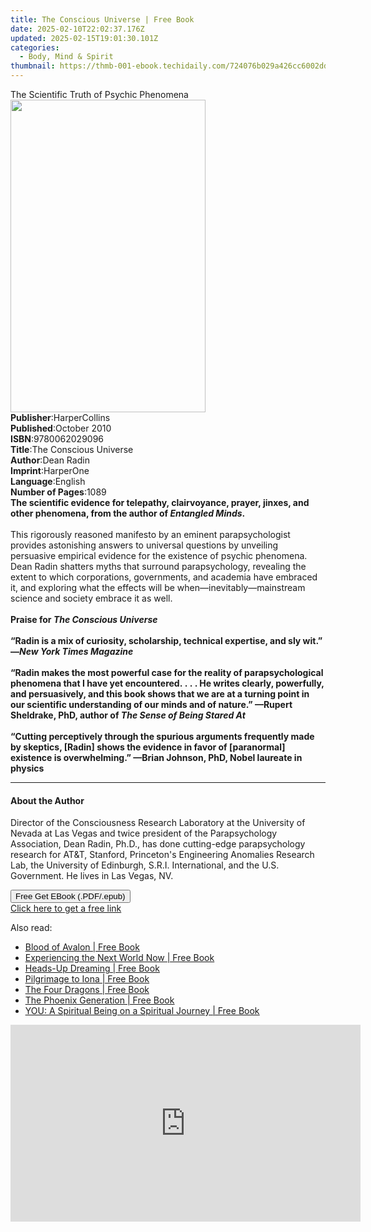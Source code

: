 ```yaml
---
title: The Conscious Universe | Free Book
date: 2025-02-10T22:02:37.176Z
updated: 2025-02-15T19:01:30.101Z
categories:
  - Body, Mind & Spirit
thumbnail: https://thmb-001-ebook.techidaily.com/724076b029a426cc6002dde0c441bc3f50d81c84097b1efae433d605e24c3e49.jpg
---
```

<main id="book-container">
  <div class="flex flex-col">
    <div class="book-brief flex-1 py-6 px-4 sm:p-6 md:py-10 md:px-8">
      <!-- brief-->
      <div class="book-brief-main">
        The Scientific Truth of Psychic Phenomena
      </div>
    </div>
    <div
      class="book-meta-info flex-1 grid gap-4 col-start-1 col-end-3 row-start-1 sm:mb-6 sm:grid-cols-4 lg:gap-6 lg:col-start-2 lg:row-end-6 lg:row-span-6 lg:mb-0"
    >
      <div
        class="book-meta-info-left place-content-center mt-4 p-4 text-sm leading-6 col-start-2 col-span-2 dark:text-slate-400"
      >
        <img
          class="w-full h-500 object-cover rounded-lg sm:h-255 sm:col-span-2 lg:col-span-full"
          src="https://img-001-ebook.techidaily.com/470c2abe11a6dff0bd639ea35c7f66839552e9989d56bd88490670e82d0bfc25.jpg"
          alt=""
          width="312"
          height="500"
        />
      </div>
      <div
        class="book-meta-info-right mt-2 col-start-1 row-start-2 col-span-3 self-center"
      >
        <!-- meta data  -->
        <div class="flex flex-col px-4 md:px-8">
          <div class="flex-1">
            <strong>Publisher</strong>:<span class="px-2">HarperCollins</span>
          </div>
          <div class="flex-1">
            <strong>Published</strong>:<span class="px-2">October 2010</span>
          </div>
          <div class="flex-1">
            <strong>ISBN</strong>:<span class="px-2">9780062029096</span>
          </div>
          <div class="flex-1">
            <strong>Title</strong>:<span class="px-2"
              >The Conscious Universe</span
            >
          </div>
          <div class="flex-1">
            <strong>Author</strong>:<span class="px-2">Dean Radin</span>
          </div>
          <div class="flex-1">
            <strong>Imprint</strong>:<span class="px-2">HarperOne</span>
          </div>
          <div class="flex-1">
            <strong>Language</strong>:<span class="px-2">English</span>
          </div>
          <div class="flex-1">
            <strong>Number of Pages</strong>:<span class="px-2">1089</span>
          </div>
        </div>
      </div>
    </div>
    <div class="book-description flex-1 py-6 px-4 sm:p-6 md:py-10 md:px-8">
      <div class="book-description-main">
        <div accordion-content="" id="description">
          <b
            >The scientific evidence for telepathy, clairvoyance, prayer,
            jinxes, and other phenomena, from the author of
            <i>Entangled Minds</i>.</b
          ><br /><br />This rigorously reasoned manifesto by an eminent
          parapsychologist provides astonishing answers to universal questions
          by unveiling persuasive empirical evidence for the existence of
          psychic phenomena. Dean Radin shatters myths that surround
          parapsychology, revealing the extent to which corporations,
          governments, and academia have embraced it, and exploring what the
          effects will be when—inevitably—mainstream science and society embrace
          it as well.<br /><br /><b>Praise for <i>The Conscious Universe</i></b
          ><br /><br /><b
            >“Radin is a mix of curiosity, scholarship, technical expertise, and
            sly wit.” —<i>New York Times Magazine</i></b
          ><br /><br /><b
            >“Radin makes the most powerful case for the reality of
            parapsychological phenomena that I have yet
            encountered.&nbsp;.&nbsp;.&nbsp;. He writes clearly, powerfully, and
            persuasively, and this book shows that we are at a turning point in
            our scientific understanding of our minds and of nature.” —Rupert
            Sheldrake, PhD, author of <i>The Sense of Being Stared At</i></b
          ><br /><br /><b
            >“Cutting perceptively through the spurious arguments frequently
            made by skeptics, [Radin] shows the evidence in favor of
            [paranormal] existence is overwhelming.” —Brian Johnson, PhD, Nobel
            laureate in physics</b
          >
        </div>
        <div class="accordion-fader"></div>
      </div>
    </div>
    <div class="book-excerpts flex-1 py-6 px-4 sm:p-6 md:py-10 md:px-8">
      <!-- excerpts-->
      <div class="book-excerpts-main">
        <hr />
        <h4 class="placeholder placeholder-heading">
          <span>About the Author</span>
        </h4>
        <p>
          Director of the Consciousness Research Laboratory at the University of
          Nevada at Las Vegas and twice president of the Parapsychology
          Association, Dean Radin, Ph.D., has done cutting-edge parapsychology
          research for AT&amp;T, Stanford, Princeton's Engineering Anomalies
          Research Lab, the University of Edinburgh, S.R.I. International, and
          the U.S. Government. He lives in Las Vegas, NV.
        </p>
      </div>
    </div>
    <div
      class="book-about-author flex-1 py-6 px-4 sm:p-6 md:py-10 md:px-8"
    ></div>
    <div class="book-free-get flex-1 py-6 px-4 sm:p-6 md:py-10 md:px-8">
      <button
        id="btn-free-get"
        class="bg-blue-500 hover:bg-blue-700 text-white font-bold py-2 px-4 rounded"
      >
        Free Get EBook (.PDF/.epub)
      </button>
      <div id="countdown-display" class="px-2 text-lg mt-2"></div>
      <a
        id="free-link"
        class="hidden bg-blue-500 hover:bg-blue-700 text-white font-bold py-2 px-4 rounded"
        href="https://www.ebooks.com/en-us/book/211264340/the-conscious-universe/dean-radin/"
        target="_blank"
        >Click here to get a free link</a
      >
    </div>
    <script>
      let countdownTime = 0;
      let countdownInterval = null;
      document
        .getElementById('btn-free-get')
        .addEventListener('click', startCountdown);
      function startCountdown() {
        countdownTime = new Date().getTime() + 60000 * 3;
        countdownInterval = setInterval(updateCountdown, 1000);
        document.getElementById('btn-free-get').disabled = true;
        document
          .getElementById('btn-free-get')
          .classList.add('bg-gray-500', 'cursor-not-allowed');
      }
      function updateCountdown() {
        let currentTime = new Date().getTime();
        let timeLeft = countdownTime - currentTime;
        let secondsLeft = Math.floor(timeLeft / 1000);
        document.getElementById('countdown-display').innerHTML =
          `Remaining time: ${secondsLeft} seconds.`;
        if (secondsLeft <= 0) {
          clearInterval(countdownInterval);
          document.getElementById('btn-free-get').classList.add('hidden');
          document.getElementById('free-link').classList.remove('hidden');
          document.getElementById('countdown-display').innerHTML = '';
        }
      }
    </script>
  </div>
</main>

<ins class="adsbygoogle"
      style="display:block"
      data-ad-client="ca-pub-7571918770474297"
      data-ad-slot="8358498916"
      data-ad-format="auto"
      data-full-width-responsive="true"></ins>
    

<span class="atpl-alsoreadstyle">Also read:</span>
<div><ul>
<li><a href="https://novels-ebooks.techidaily.com/1757245--blood-of-avalon/"><u>Blood of Avalon | Free Book</u></a></li>
<li><a href="https://novels-ebooks.techidaily.com/175605-9781416500179-experiencing-the-next-world-now/"><u>Experiencing the Next World Now | Free Book</u></a></li>
<li><a href="https://novels-ebooks.techidaily.com/1752771-9781618520791-heads-up-dreaming/"><u>Heads-Up Dreaming | Free Book</u></a></li>
<li><a href="https://novels-ebooks.techidaily.com/1753630-9781780287850-pilgrimage-to-iona/"><u>Pilgrimage to Iona | Free Book</u></a></li>
<li><a href="https://novels-ebooks.techidaily.com/1755761-9780857011732-the-four-dragons/"><u>The Four Dragons | Free Book</u></a></li>
<li><a href="https://novels-ebooks.techidaily.com/1753632-9781780288246-the-phoenix-generation/"><u>The Phoenix Generation | Free Book</u></a></li>
<li><a href="https://novels-ebooks.techidaily.com/1755929-9781618520814-you-a-spiritual-being-on-a-spiritual-journey/"><u>YOU: A Spiritual Being on a Spiritual Journey | Free Book</u></a></li>
</ul></div>

<!-- affiliate ads begin -->
<iframe width="560" height="315" src="https://www.youtube.com/embed/uzb-0C0xUYA?si=F4MPhdVqyVgx7_8X" title="YouTube video player" frameborder="0" allow="accelerometer; autoplay; clipboard-write; encrypted-media; gyroscope; picture-in-picture; web-share" referrerpolicy="strict-origin-when-cross-origin" allowfullscreen></iframe>
<!-- affiliate ads end -->

